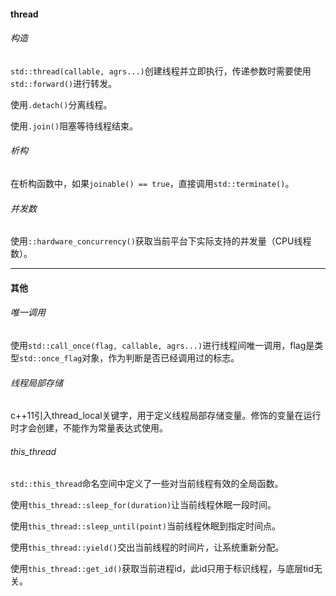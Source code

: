 #### thread

###### 构造

`std::thread(callable, agrs...)`创建线程并立即执行，传递参数时需要使用`std::forward()`进行转发。

使用`.detach()`分离线程。

使用`.join()`阻塞等待线程结束。

###### 析构

在析构函数中，如果`joinable() == true`，直接调用`std::terminate()`。

###### 并发数

使用`::hardware_concurrency()`获取当前平台下实际支持的并发量（CPU线程数）。

---

#### 其他

###### 唯一调用

使用`std::call_once(flag, callable, agrs...)`进行线程间唯一调用，flag是类型`std::once_flag`对象，作为判断是否已经调用过的标志。

###### 线程局部存储

c++11引入thread_local关键字，用于定义线程局部存储变量。修饰的变量在运行时才会创建，不能作为常量表达式使用。

###### this_thread

`std::this_thread`命名空间中定义了一些对当前线程有效的全局函数。

使用`this_thread::sleep_for(duration)`让当前线程休眠一段时间。

使用`this_thread::sleep_until(point)`当前线程休眠到指定时间点。

使用`this_thread::yield()`交出当前线程的时间片，让系统重新分配。

使用`this_thread::get_id()`获取当前进程id，此id只用于标识线程，与底层tid无关。

